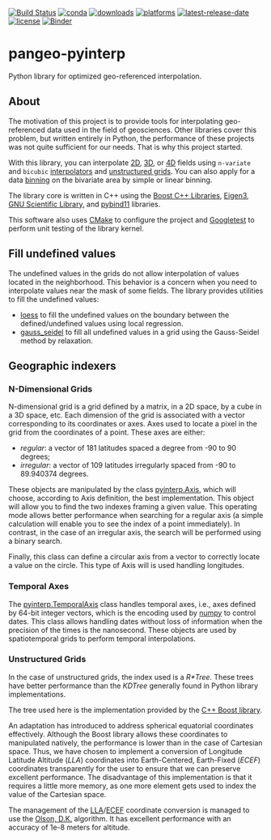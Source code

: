 [![Build Status](https://dev.azure.com/fbriol/pangeo-pyinterp/_apis/build/status/CNES.pangeo-pyinterp?branchName=master)](https://dev.azure.com/fbriol/pangeo-pyinterp/_build/latest?definitionId=2&branchName=master)
[![conda](https://anaconda.org/conda-forge/pyinterp/badges/installer/conda.svg?service=github)](https://www.anaconda.com/distribution/)
[![downloads](https://anaconda.org/conda-forge/pyinterp/badges/downloads.svg?service=github)](https://www.anaconda.com/distribution/)
[![platforms](https://anaconda.org/conda-forge/pyinterp/badges/platforms.svg?service=github)](https://anaconda.org/conda-forge/pyinterp)
[![latest-release-date](https://anaconda.org/conda-forge/pyinterp/badges/latest_release_date.svg?service=github)](https://github.com/CNES/pangeo-pyinterp/commits/master)
[![license](https://anaconda.org/conda-forge/pyinterp/badges/license.svg?service=github)](https://opensource.org/licenses/BSD-3-Clause)
[![Binder](https://binder.pangeo.io/badge_logo.svg)](https://binder.pangeo.io/v2/gh/CNES/pangeo-pyinterp/master?filepath=notebooks)


# pangeo-pyinterp
Python library for optimized geo-referenced interpolation.

## About
The motivation of this project is to provide tools for interpolating
geo-referenced data used in the field of geosciences. Other libraries cover this
problem, but written entirely in Python, the performance of these projects was
not quite sufficient for our needs. That is why this project started.

With this library, you can interpolate
[2D](https://pangeo-pyinterp.readthedocs.io/en/latest/generated/pyinterp.grid.Grid2D.html#pyinterp.grid.Grid2D),
[3D](https://pangeo-pyinterp.readthedocs.io/en/latest/generated/pyinterp.grid.Grid3D.html#pyinterp.grid.Grid3D),
or
[4D](https://pangeo-pyinterp.readthedocs.io/en/latest/generated/pyinterp.grid.Grid4D.html#pyinterp.grid.Grid4D)
fields using `n-variate` and `bicubic`
[interpolators](https://pangeo-pyinterp.readthedocs.io/en/latest/api.html#cartesian-interpolators)
and [unstructured
grids](https://pangeo-pyinterp.readthedocs.io/en/latest/generated/pyinterp.RTree.html).
You can also apply for a data
[binning](https://pangeo-pyinterp.readthedocs.io/en/latest/api.html#binning) on
the bivariate area by simple or linear binning.

The library core is written in C++ using the [Boost C++
Libraries](https://www.boost.org/), [Eigen3](http://eigen.tuxfamily.org/),
[GNU Scientific Library,](https://www.gnu.org/software/gsl/) and
[pybind11](https://github.com/pybind/pybind11/) libraries.

This software also uses [CMake](https://cmake.org/) to configure the project
and [Googletest](https://github.com/google/googletest) to perform unit testing
of the library kernel.

## Fill undefined values

The undefined values in the grids do not allow interpolation of values located
in the neighborhood. This behavior is a concern when you need to interpolate
values near the mask of some fields. The library provides utilities to fill the
undefined values:

* [loess](https://pangeo-pyinterp.readthedocs.io/en/latest/generated/pyinterp.fill.loess.html)
  to fill the undefined values on the boundary between the defined/undefined
  values using local regression.
* [gauss_seidel](https://pangeo-pyinterp.readthedocs.io/en/latest/generated/pyinterp.fill.gauss_seidel.html)
  to fill all undefined values in a grid using the Gauss-Seidel method by
  relaxation.

## Geographic indexers

### N-Dimensional Grids

N-dimensional grid is a grid defined by a matrix, in a 2D space, by a cube in a
3D space, etc. Each dimension of the grid is associated with a vector
corresponding to its coordinates or axes. Axes used to locate a pixel in the
grid from the coordinates of a point. These axes are either:

* *regular*: a vector of 181 latitudes spaced a degree from -90 to 90 degrees;
* *irregular*: a vector of 109 latitudes irregularly spaced from -90 to
  89.940374 degrees.

These objects are manipulated by the class
[pyinterp.Axis](https://pangeo-pyinterp.readthedocs.io/en/latest/generated/pyinterp.Axis.html),
which will choose, according to Axis definition, the best implementation. This
object will allow you to find the two indexes framing a given value. This
operating mode allows better performance when searching for a regular axis (a
simple calculation will enable you to see the index of a point immediately). In
contrast, in the case of an irregular axis, the search will be performed using a
binary search.

Finally, this class can define a circular axis from a vector to correctly
locate a value on the circle. This type of Axis will is used handling
longitudes.

### Temporal Axes

The
[pyinterp.TemporalAxis](https://pangeo-pyinterp.readthedocs.io/en/latest/generated/pyinterp.TemporalAxis.html)
class handles temporal axes, i.e., axes defined by 64-bit integer vectors, which
is the encoding used by
[numpy](https://docs.scipy.org/doc/numpy/reference/arrays.datetime.html) to
control dates. This class allows handling dates without loss of information when
the precision of the times is the nanosecond. These objects are used by
spatiotemporal grids to perform temporal interpolations.

### Unstructured Grids

In the case of unstructured grids, the index used is a *R\*Tree*. These trees
have better performance than the *KDTree* generally found in Python library
implementations.

The tree used here is the implementation provided by the [C++ Boost
library](https://www.boost.org/doc/libs/1_70_0/libs/geometry/doc/html/geometry/reference/spatial_indexes/boost__geometry__index__rtree.html).

An adaptation has introduced to address spherical equatorial coordinates
effectively. Although the Boost library allows these coordinates to manipulated
natively, the performance is lower than in the case of Cartesian space. Thus, we
have chosen to implement a conversion of Longitude Latitude Altitude (*LLA*)
coordinates into Earth-Centered, Earth-Fixed (*ECEF*) coordinates transparently
for the user to ensure that we can preserve excellent performance. The
disadvantage of this implementation is that it requires a little more memory, as
one more element gets used to index the value of the Cartesian space.

The management of the
[LLA](https://pangeo-pyinterp.readthedocs.io/en/latest/generated/pyinterp.geodetic.Coordinates.ecef_to_lla.html)/[ECEF](https://pangeo-pyinterp.readthedocs.io/en/latest/generated/pyinterp.geodetic.Coordinates.lla_to_ecef.html)
coordinate conversion is managed to use the [Olson,
D.K.](https://ieeexplore.ieee.org/document/481290) algorithm. It has excellent
performance with an accuracy of 1e-8 meters for altitude.
